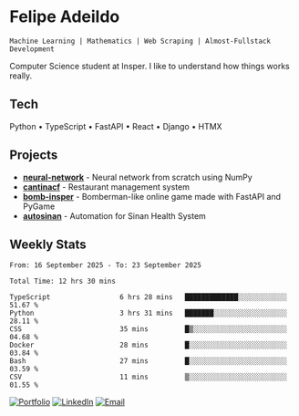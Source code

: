 # Felipe Adeildo

```
Machine Learning | Mathematics | Web Scraping | Almost-Fullstack Development
```

Computer Science student at Insper. I like to understand how things works really.

## Tech
Python • TypeScript • FastAPI • React • Django • HTMX

## Projects
- **[neural-network](https://github.com/felipeadeildo/neural-network)** - Neural network from scratch using NumPy
- **[cantinacf](https://github.com/felipeadeildo/cantinacf)** - Restaurant management system
- **[bomb-insper](https://github.com/insper-dev/bomb)** - Bomberman-like online game made with FastAPI and PyGame 
- **[autosinan](https://github.com/felipeadeildo/autosinan)** - Automation for Sinan Health System

## Weekly Stats
<!--START_SECTION:waka-->

```ansi
From: 16 September 2025 - To: 23 September 2025

Total Time: 12 hrs 30 mins

TypeScript                 6 hrs 28 mins   █████████████░░░░░░░░░░░░   51.67 %
Python                     3 hrs 31 mins   ███████░░░░░░░░░░░░░░░░░░   28.11 %
CSS                        35 mins         █▒░░░░░░░░░░░░░░░░░░░░░░░   04.68 %
Docker                     28 mins         █░░░░░░░░░░░░░░░░░░░░░░░░   03.84 %
Bash                       27 mins         █░░░░░░░░░░░░░░░░░░░░░░░░   03.59 %
CSV                        11 mins         ▒░░░░░░░░░░░░░░░░░░░░░░░░   01.55 %
```

<!--END_SECTION:waka-->

[![Portfolio](https://img.shields.io/badge/felipeadeildo.com-FF6B6B?style=flat-square&logo=firefox&logoColor=white)](https://felipeadeildo.com)
[![LinkedIn](https://img.shields.io/badge/LinkedIn-0077B5?style=flat-square&logo=linkedin&logoColor=white)](https://linkedin.com/in/felipeadeildo)
[![Email](https://img.shields.io/badge/Email-D14836?style=flat-square&logo=gmail&logoColor=white)](mailto:contato@felipeadeildo.com)
